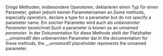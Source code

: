<span data-ttu-id="c2c48-101">Einige Methoden, insbesondere Operatoren, deklarieren einen Typ für einen Parameter, geben jedoch keinen Parameternamen an.</span><span class="sxs-lookup"><span data-stu-id="c2c48-101">Some methods, especially operators, declare a type for a parameter but do not specify a parameter name.</span></span> <span data-ttu-id="c2c48-102">Ein solcher Parameter wird auch als *unbenannter Parameter* bezeichnet.</span><span class="sxs-lookup"><span data-stu-id="c2c48-102">Such a parameter is known as an *unnamed parameter*.</span></span> <span data-ttu-id="c2c48-103">In der Dokumentation für diese Methode stellt der Platzhalter *__unnamed0* den unbenannten Parameter dar.</span><span class="sxs-lookup"><span data-stu-id="c2c48-103">In the documentation for these methods, the *__unnamed0* placeholder represents the unnamed parameter.</span></span>